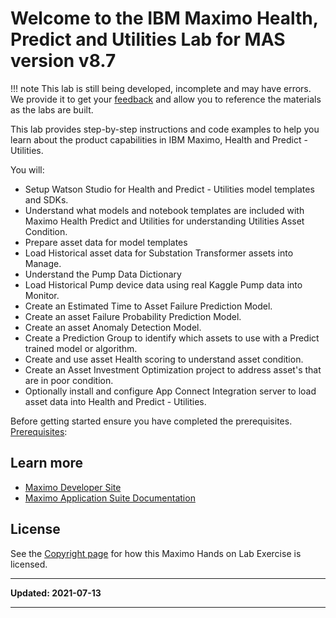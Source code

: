 # Welcome to the IBM Maximo Health, Predict and Utilities Lab for MAS version v8.7

!!! note
    This lab is still being developed, incomplete and may have errors.  We provide it to get your [feedback](https://github.com/IBM/maximo-labs/issues/new) and allow you to reference the materials as the labs are built.

This lab provides step-by-step instructions and code examples to help you learn about the product capabilities in IBM Maximo, Health and Predict - Utilities.  

You will:

- Setup Watson Studio for Health and Predict - Utilities model templates and SDKs. 
- Understand what models and notebook templates are included with Maximo Health Predict and Utilities for understanding Utilities Asset Condition. 
- Prepare asset data for model templates
- Load Historical asset data for Substation Transformer assets into Manage.
- Understand the Pump Data Dictionary
- Load Historical Pump device data using real Kaggle Pump data into Monitor.
- Create an Estimated Time to Asset Failure Prediction Model.
- Create an asset Failure Probability Prediction Model.
- Create an asset Anomaly Detection Model.
- Create a Prediction Group to identify which assets to use with a Predict trained model or algorithm.
- Create and use asset Health scoring to understand asset condition.
- Create an Asset Investment Optimization project to address asset's that are in poor condition.
- Optionally install and configure App Connect Integration server to load asset data into Health and Predict - Utilities. 

Before getting started ensure you have completed the prerequisites. [Prerequisites](prereqs.md):

## Learn more

- [Maximo Developer Site](https://developer.ibm.com/components/maximo/)
- [Maximo Application Suite Documentation](https://www.ibm.com/docs/en/mas)

## License

See the [Copyright page](../copyright) for how this Maximo Hands on Lab Exercise is licensed.

---

**Updated: 2021-07-13**

---